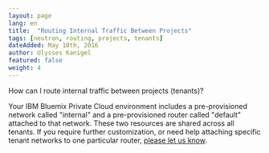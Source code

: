 ```yaml
---
layout: page
lang: en
title:  "Routing Internal Traffic Between Projects"
tags: [neutron, routing, projects, tenants]
dateAdded: May 10th, 2016
author: Ulysses Kanigel
featured: false
weight: 4
---
```


How can I route internal traffic between projects (tenants)?

Your IBM Bluemix Private Cloud environment includes a pre-provisioned network called "internal" and a pre-provisioned router called "default" attached to that network. These two resources are shared across all tenants. If you require further customization, or need help attaching specific tenant networks to one particular router, [please let us know](https://support.bluebox.net/). 
